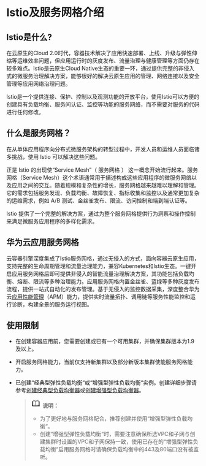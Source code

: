 # Istio及服务网格介绍<a name="cce_01_0036"></a>

## Istio是什么?<a name="section1940202433612"></a>

在云原生的Cloud 2.0时代，容器技术解决了应用快速部署、上线、升级与弹性伸缩等运维效率问题，但应用运行时的灰度发布、流量治理与健康管理等方面仍存在较多难点。Istio是云原生Cloud Native生态的重要一环，通过提供完整的非侵入式的微服务治理解决方案，能够很好的解决云原生应用的管理、网络连接以及安全管理等应用网络治理问题。

Istio是一个提供连接、保护、控制以及观测功能的开放平台，使用Istio可以方便的创建具有负载均衡、服务间认证、监控等功能的服务网络，而不需要对服务的代码进行任何修改。

## 什么是服务网格？<a name="section12689112215437"></a>

在从单体应用程序向分布式微服务架构的转型过程中，开发人员和运维人员面临诸多挑战，使用 Istio 可以解决这些问题。

正是 Istio 的出现使“Service Mesh”（ 服务网格 ） 这一概念开始流行起来。服务网格（Service Mesh）这个术语通常用于描述构成这些应用程序的微服务网络以及应用之间的交互。随着规模和复杂性的增长，服务网格越来越难以理解和管理。它的需求包括服务发现、负载均衡、故障恢复、指标收集和监控以及通常更加复杂的运维需求，例如 A/B 测试、金丝雀发布、限流、访问控制和端到端认证等。

Istio 提供了一个完整的解决方案，通过为整个服务网格提供行为洞察和操作控制来满足微服务应用程序的多样化需求。

## 华为云应用服务网格<a name="section927010403476"></a>

云容器引擎深度集成了Istio服务网格，通过无侵入的方式，面向容器云原生应用，支持完整的生命周期管理和流量治理能力，兼容Kubernetes和Istio生态。一键开启应用服务网格后即可提供非侵入的智能流量治理解决方案，其功能包括负载均衡、熔断、限流等多种治理能力。应用服务网格内置金丝雀、蓝绿等多种灰度发布流程，提供一站式自动化的发布管理。基于无侵入的监控数据采集，深度整合华为云[应用性能管理](https://support.huaweicloud.com/apm/index.html)（APM）能力，提供实时流量拓扑、调用链等服务性能监控和运行诊断，构建全景的服务运行视图。

## 使用限制<a name="section1276317251043"></a>

-   在创建容器应用前，您需要创建或已有一个可用集群，并确保集群版本为1.9及以上。
-   开启服务网格能力，当前仅支持新集群以及部分新版本集群使能服务网格能力。
-   已创建“经典型弹性负载均衡“或“增强型弹性负载均衡“实例。创建详细步骤请参考[创建经典型负载均衡器](https://support.huaweicloud.com/qs-elb/zh-cn_topic_0015479967.html)或[创建增强型负载均衡器](https://support.huaweicloud.com/qs-elb/zh-cn_topic_0052569751.html)。

    >![](public_sys-resources/icon-note.gif) **说明：**   
    >-   为了更好地与服务网格配合，推荐创建并使用“增强型弹性负载均衡“。  
    >-   创建“增强型弹性负载均衡“时，需要注意确保所选VPC和子网与创建集群时设置的VPC和子网保持一致，使用已存在的“增强型弹性负载均衡“启用服务网格时请确保负载均衡中的443及80端口没有被监听。  


